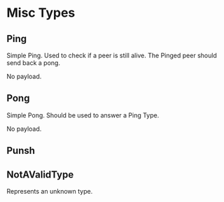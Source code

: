 # Misc Types

## Ping

Simple Ping.
Used to check if a peer is still alive.
The Pinged peer should send back a pong.

No payload.

## Pong

Simple Pong.
Should be used to answer a Ping Type.

No payload.

## Punsh

## NotAValidType

Represents an unknown type.